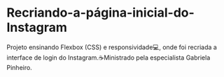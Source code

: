 # Recriando-a-página-inicial-do-Instagram

Projeto ensinando Flexbox (CSS) e responsividade:computer:, onde foi recriada a interface de login do Instagram.:coffee:Ministrado pela especialista Gabriela Pinheiro.
